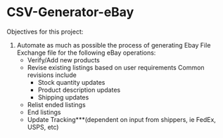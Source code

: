 # CSV-Generator-eBay

Objectives for this project:
1.  Automate as much as possible the process of generating Ebay File Exchange file for the following eBay operations:
	- Verify/Add new products
	- Revise existing listings based on user requirements Common revisions include
		* Stock quantity updates
		* Product description updates
		* Shipping updates
	- Relist ended listings
	- End listings
	- Update Tracking***(dependent on input from shippers, ie FedEx, USPS, etc)
